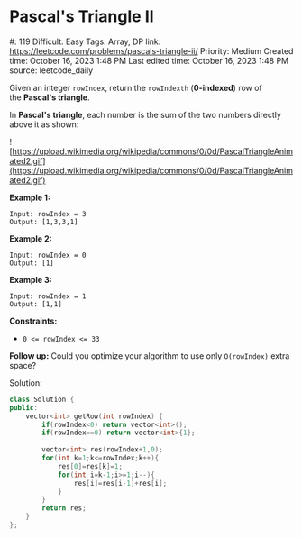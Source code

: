 # Pascal's Triangle II

#: 119
Difficult: Easy
Tags: Array, DP
link: https://leetcode.com/problems/pascals-triangle-ii/
Priority: Medium
Created time: October 16, 2023 1:48 PM
Last edited time: October 16, 2023 1:48 PM
source: leetcode_daily

Given an integer `rowIndex`, return the `rowIndexth` (**0-indexed**) row of the **Pascal's triangle**.

In **Pascal's triangle**, each number is the sum of the two numbers directly above it as shown:

![https://upload.wikimedia.org/wikipedia/commons/0/0d/PascalTriangleAnimated2.gif](https://upload.wikimedia.org/wikipedia/commons/0/0d/PascalTriangleAnimated2.gif)

**Example 1:**

```
Input: rowIndex = 3
Output: [1,3,3,1]

```

**Example 2:**

```
Input: rowIndex = 0
Output: [1]

```

**Example 3:**

```
Input: rowIndex = 1
Output: [1,1]

```

**Constraints:**

- `0 <= rowIndex <= 33`

**Follow up:** Could you optimize your algorithm to use only `O(rowIndex)` extra space?

Solution:

```cpp
class Solution {
public:
    vector<int> getRow(int rowIndex) {
        if(rowIndex<0) return vector<int>();
        if(rowIndex==0) return vector<int>{1};
        
        vector<int> res(rowIndex+1,0);
        for(int k=1;k<=rowIndex;k++){
            res[0]=res[k]=1;
            for(int i=k-1;i>=1;i--){
                res[i]=res[i-1]+res[i];
            }
        }
        return res;
    }
};
```
